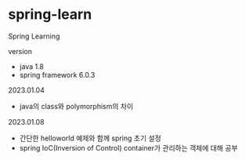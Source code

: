 # spring-learn
Spring Learning

version
- java 1.8
- spring framework 6.0.3

2023.01.04
- java의 class와 polymorphism의 차이

2023.01.08
- 간단한 helloworld 예제와 함께 spring 초기 설정
- spring IoC(Inversion of Control) container가 관리하는 객체에 대해 공부
